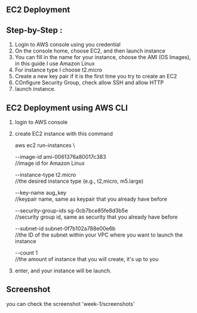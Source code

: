 ## EC2 Deployment

## Step-by-Step :
1. Login to AWS console using you credential
2. On the console home, choose EC2, and then launch instance
3. You can fill in the name for your instance, choose the AMI (OS Images), in this guide I use Amazon Linux
4. For instance type I choose t2.micro
5. Create a new key pair if it is the first time you try to create an EC2
6. COnfigure Security Group, check allow SSH and allow HTTP
7. launch instance.

## EC2 Deployment using AWS CLI
1. login to AWS console
2. create EC2 instance with this command

    aws ec2 run-instances \

    --image-id ami-0061376a80017c383 \
    //image id for Amazon Linux

    --instance-type t2.micro \
    //the desired instance type (e.g., t2,micro, m5.large)

    --key-name aug_key\
    //keypair name, same as keypair that you already have before

    --security-group-ids sg-0cb7bce85fe8d3b5e \
    //security group id, same as security that you already have before

    --subnet-id subnet-0f7b102a788e00e6b \
    //the ID of the subnet within your VPC where you want to launch the instance

    --count 1 \
    //the amount of instance that you will create, it's up to you


3. enter, and your instance will be launch.

## Screenshot
you can check the screenshot 'week-1/screenshots'
